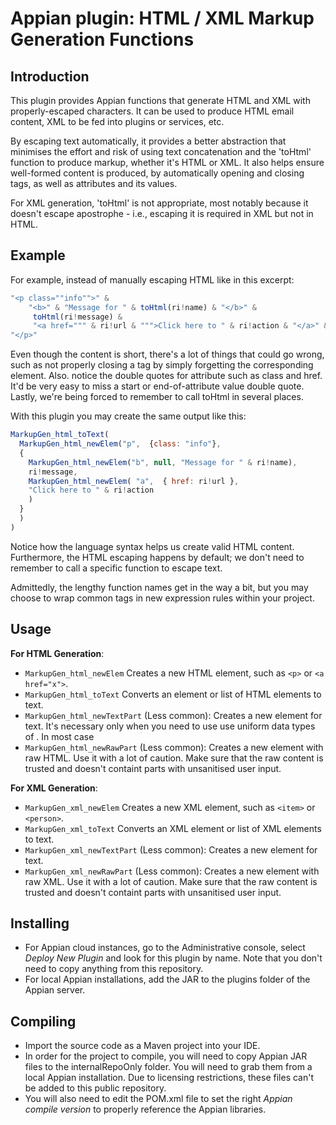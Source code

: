 # Appian plugin: HTML / XML Markup Generation Functions

## Introduction
This plugin provides Appian functions that generate HTML and XML with properly-escaped characters. It can be used to produce HTML email content, XML to be fed into plugins or services, etc.

By escaping text automatically, it provides a better abstraction that minimises the effort and risk of using text concatenation and the 'toHtml' function to produce markup, whether it's HTML or XML. It also helps ensure well-formed content is produced, by automatically opening and closing tags, as well as attributes and its values.

For XML generation, 'toHtml' is not appropriate, most notably because it doesn't escape apostrophe - i.e., escaping it is required in XML but not in HTML.

## Example
For example, instead of manually escaping HTML like in this excerpt:
```javascript
"<p class=""info"">" & 
    "<b>" & "Message for " & toHtml(ri!name) & "</b>" &
     toHtml(ri!message) &
     "<a href=""" & ri!url & """>Click here to " & ri!action & "</a>" &
"</p>"
```
Even though the content is short, there's a lot of things that could go wrong, such as not properly closing a tag by simply forgetting the corresponding element. Also. notice the double quotes for attribute such as class and href. It'd be very easy to miss a start or end-of-attribute value double quote. Lastly, we're being forced to remember to call toHtml in several places.

With this plugin you may create the same output like this:
```javascript
MarkupGen_html_toText(
  MarkupGen_html_newElem("p",  {class: "info"}, 
  {
    MarkupGen_html_newElem("b", null, "Message for " & ri!name),
    ri!message,
    MarkupGen_html_newElem( "a",  { href: ri!url },
    "Click here to " & ri!action
    )    
  }
  )
)
```

Notice how the language syntax helps us create valid HTML content. Furthermore, the HTML escaping happens by default; we don't need to remember to call a specific function to escape text.

Admittedly, the lengthy function names get in the way a bit, but you may choose to wrap common tags in new expression rules within your project.

## Usage
**For HTML Generation**:
- `MarkupGen_html_newElem` Creates a new HTML element, such as `<p>` or `<a href="x">`.
- `MarkupGen_html_toText` Converts an element or list of HTML elements to text.
- `MarkupGen_html_newTextPart` (Less common): Creates a new element for text. It's necessary only when you need to use use uniform data types of . In most case
- `MarkupGen_html_newRawPart` (Less common): Creates a new element with raw HTML. Use it with a lot of caution. Make sure that the raw content is trusted and doesn't containt parts with unsanitised user input.

**For XML Generation**:
- `MarkupGen_xml_newElem` Creates a new XML element, such as `<item>` or `<person>`.
- `MarkupGen_xml_toText` Converts an XML element or list of XML elements to text.
- `MarkupGen_xml_newTextPart` (Less common): Creates a new element for text.
- `MarkupGen_xml_newRawPart`  (Less common): Creates a new element with raw XML. Use it with a lot of caution. Make sure that the raw content is trusted and doesn't containt parts with unsanitised user input.

## Installing

- For Appian cloud instances, go to the Administrative console, select _Deploy New Plugin_ and look for this plugin by name. Note that you don't need to copy anything from this repository.
- For local Appian installations, add the JAR to the plugins folder of the Appian server.

## Compiling

- Import the source code as a Maven project into your IDE. 
- In order for the project to compile, you will need to copy Appian JAR files to the internalRepoOnly folder. You will need to grab them from a local Appian installation. Due to licensing restrictions, these files can't be added to this public repository.
- You will also need to edit the POM.xml file to set the right _Appian compile version_ to properly reference the Appian libraries.
